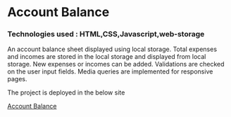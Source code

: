 # Account Balance
### Technologies used : HTML,CSS,Javascript,web-storage

An account balance sheet displayed using local storage.
Total expenses and incomes are stored in the local storage and displayed from local storage.
New expenses or incomes can be added.
Validations are checked on the user input fields.
Media queries are implemented for responsive pages.

The project is deployed in the below site

[Account Balance](https://gracious-kepler-fc5d5b.netlify.app/)
